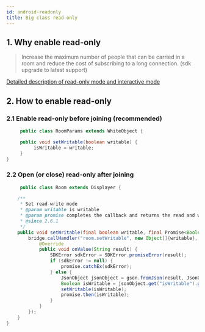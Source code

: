 ```yaml
---
id: android-readonly
title: Big class read-only
---
```

## 1. Why enable read-only

> Increase the maximum number of people that can be carried in a room and reduce the cost of subscribing to a long connection. (sdk upgrade to latest support)

[Detailed description of read-only mode and interactive mode](/docs/blog/large-class/)

## 2. How to enable read-only

### 2.1 Enable read-only before joining (recommended)

``` Java
     public class RoomParams extends WhiteObject {

     public void setWritable(boolean writable) {
          isWritable = writable;
     }
}
```

### 2.2 Open (or close) read-only after joining

``` Java
     public class Room extends Displayer {

    /**
     * Set read-write mode
     * @param writable is writable
     * @param promise completes the callback and returns the read and write status of the room at the same time
     * @since 2.6.1
     */
    public void setWritable(final boolean writable, final Promise<Boolean> promise) {
        bridge.callHandler("room.setWritable", new Object[]{writable}, new OnReturnValue<String>() {
            @Override
            public void onValue(String result) {
                SDKError sdkError = SDKError.promiseError(result);
                if (sdkError != null) {
                    promise.catchEx(sdkError);
                } else {
                    JsonObject jsonObject = gson.fromJson(result, JsonObject.class);
                    Boolean isWritable = jsonObject.get("isWritable").getAsBoolean();
                    setWritable(isWritable);
                    promise.then(isWritable);
                }
            }
        });
    }
}
```
